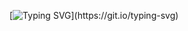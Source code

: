 [![Typing SVG](https://readme-typing-svg.demolab.com?font=Fira+Code&size=48&pause=1000&color=F78A13&random=true&width=800&height=80&lines=Hi%2C+Welcome+to+My+Portfoio!)](https://git.io/typing-svg)
